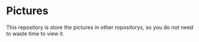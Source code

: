 # Pictures
This repository is store the pictures in other ropositorys, so you do not need to waste time to view it.
